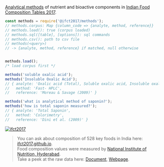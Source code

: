 [Analytical methods] of nutrient and bioactive components in [Indian Food Composition Tables 2017].

```javascript
const methods = require('@ifct2017/methods');
// methods.corpus: Map {column_code => {analyte, method, reference}}
// methods.load(): true (corpus loaded)
// methods.sql([table], [options]): sql commands
// methods.csv(): path to csv file
// methods(<query>)
// -> {analyte, method, reference} if matched, null otherwise


methods.load();
/* load corpus first */

methods('soluble oxalic acid');
methods('Insoluble Oxalic Acid');
// { analyte: 'Oxalic acid (Total), Soluble oxalic acid, Insoluble oxalic acid',
//   method: 'Fast- HPLC',
//   reference: 'Moreau & Savage (2009)' }

methods('what is analytical method of saponin?');
methods('how is total saponin measured?');
// { analyte: 'Total Saponin',
//   method: 'Colorimetry',
//   reference: 'Dini et al. (2009)' }
```


[![ifct2017](http://ninindia.org/images/ifct_2017.png)](https://www.npmjs.com/package/ifct2017)
> You can ask about composition of 528 key foods in India here: [ifct2017.github.io].<br>
> Food composition values were measured by [National Institute of Nutrition, Hyderabad].<br>
> Take a peek at the raw data here: [Document], [Webpage].

[Indian Food Composition Tables 2017]: http://ifct2017.com/
[Analytical methods]: https://github.com/ifct2017/columns/blob/master/index.csv
[ifct2017.github.io]: https://ifct2017.github.io
[National Institute of Nutrition, Hyderabad]: https://www.nin.res.in/
[Document]: https://docs.google.com/spreadsheets/d/11nJ7RfjgcTUz1bPmI7EWWOZSAxvwvXseG4AFqtLU3-o/edit?usp=sharing
[Webpage]: https://docs.google.com/spreadsheets/d/e/2PACX-1vShqmhmDcwBNV1Qz-uAed412gfPQBHbO0--NkS7EwuEWjNI3trjMy0Widnqx8eM05B9a-PQLssOzLcj/pubhtml
